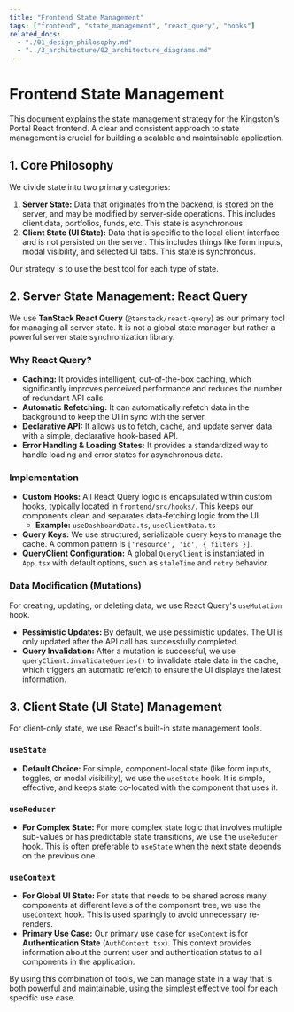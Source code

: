 ```yaml
---
title: "Frontend State Management"
tags: ["frontend", "state_management", "react_query", "hooks"]
related_docs:
  - "./01_design_philosophy.md"
  - "../3_architecture/02_architecture_diagrams.md"
---
```

# Frontend State Management

This document explains the state management strategy for the Kingston's Portal React frontend. A clear and consistent approach to state management is crucial for building a scalable and maintainable application.

## 1. Core Philosophy

We divide state into two primary categories:

1.  **Server State:** Data that originates from the backend, is stored on the server, and may be modified by server-side operations. This includes client data, portfolios, funds, etc. This state is asynchronous.
2.  **Client State (UI State):** Data that is specific to the local client interface and is not persisted on the server. This includes things like form inputs, modal visibility, and selected UI tabs. This state is synchronous.

Our strategy is to use the best tool for each type of state.

## 2. Server State Management: React Query

We use **TanStack React Query** (`@tanstack/react-query`) as our primary tool for managing all server state. It is not a global state manager but rather a powerful server state synchronization library.

### Why React Query?
- **Caching:** It provides intelligent, out-of-the-box caching, which significantly improves perceived performance and reduces the number of redundant API calls.
- **Automatic Refetching:** It can automatically refetch data in the background to keep the UI in sync with the server.
- **Declarative API:** It allows us to fetch, cache, and update server data with a simple, declarative hook-based API.
- **Error Handling & Loading States:** It provides a standardized way to handle loading and error states for asynchronous data.

### Implementation
- **Custom Hooks:** All React Query logic is encapsulated within custom hooks, typically located in `frontend/src/hooks/`. This keeps our components clean and separates data-fetching logic from the UI.
  - **Example:** `useDashboardData.ts`, `useClientData.ts`
- **Query Keys:** We use structured, serializable query keys to manage the cache. A common pattern is `['resource', 'id', { filters }]`.
- **QueryClient Configuration:** A global `QueryClient` is instantiated in `App.tsx` with default options, such as `staleTime` and `retry` behavior.

### Data Modification (Mutations)
For creating, updating, or deleting data, we use React Query's `useMutation` hook.
- **Pessimistic Updates:** By default, we use pessimistic updates. The UI is only updated after the API call has successfully completed.
- **Query Invalidation:** After a mutation is successful, we use `queryClient.invalidateQueries()` to invalidate stale data in the cache, which triggers an automatic refetch to ensure the UI displays the latest information.

## 3. Client State (UI State) Management

For client-only state, we use React's built-in state management tools.

### `useState`
- **Default Choice:** For simple, component-local state (like form inputs, toggles, or modal visibility), we use the `useState` hook. It is simple, effective, and keeps state co-located with the component that uses it.

### `useReducer`
- **For Complex State:** For more complex state logic that involves multiple sub-values or has predictable state transitions, we use the `useReducer` hook. This is often preferable to `useState` when the next state depends on the previous one.

### `useContext`
- **For Global UI State:** For state that needs to be shared across many components at different levels of the component tree, we use the `useContext` hook. This is used sparingly to avoid unnecessary re-renders.
- **Primary Use Case:** Our primary use case for `useContext` is for **Authentication State** (`AuthContext.tsx`). This context provides information about the current user and authentication status to all components in the application.

By using this combination of tools, we can manage state in a way that is both powerful and maintainable, using the simplest effective tool for each specific use case. 